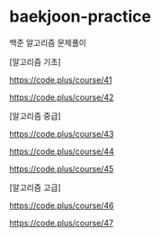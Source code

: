 # baekjoon-practice
백준 알고리즘 문제풀이

[알고리즘 기초]

https://code.plus/course/41

https://code.plus/course/42

[알고리즘 중급]

https://code.plus/course/43

https://code.plus/course/44

https://code.plus/course/45

[알고리즘 고급]

https://code.plus/course/46

https://code.plus/course/47

